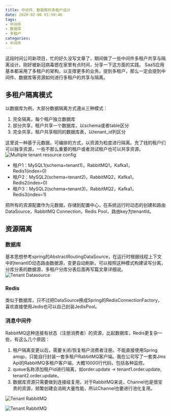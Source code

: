 ```yaml
---
title: 中间件、数据库的多租户设计
date: 2020-02-06 01:59:46
tags:
- 中间件
- 数据库
- 多租户
categories:
- 中间件
---
```


这段时间公司新项目，忙的好久没写文章了，期间做了一些中间件多租户共享与隔离设计。刚好被新冠病毒摁在家里有点时间，分享一下这方面的实践。
SaaS应用基本都采用了多租户的架构，以支撑更多的业务。提到多租户，那么一定会提到中间件、数据库等资源如何进行多租户的共享与隔离。
<!-- More -->

## 多租户隔离模式

以数据库为例，大部分数据隔离方式遵从三种模式：
1. 完全隔离，每个租户独立数据库 
2. 部分共享，租户共享一个数据库，以schema或者table区分
3. 完全共享，租户共享相同的数据库表，以tenant_id列区分

这里说一种基于元数据，可编排的方式，以资源为粒度进行隔离。充了钱的租户们可以独享资源，一些不那么重要的租户或者测试租户也可以共享资源。
![Multiple tenant resource config](http://media.kosho.tech/blog/20200205/multiple-tenant-res.png)
- 租户1：MySQL1(schema=tenant1)，RabbitMQ1，Kafka1，Redis1(index=0)
- 租户2：MySQL2(schema=tenant2)，RabbitMQ2，Kafka1，Redis2(index=0)
- 租户3：MySQL2(schema=tenant3)，RabbitMQ2，Kafka1，Redis3(index=1)

把所有的资源配置作为元数据，存储到配置中心，在系统运行时动态的创建和路由DataSource，RabbitMQ Connection，Redis Pool，路由key为tenantId。

## 资源隔离

### 数据库
基本思想参考spring的AbstractRoutingDataSource，在运行时根据线程上下文中的tenantID动态路由数据源，变更自动刷新。可以按照这种模式构建读写分离，分库分表的数据源，多租户分库分表后面再写篇文章详细说。
![Tenant Datasource](http://media.kosho.tech/blog/20200206/tenant-datasource.png)

### Redis
类似于数据库，只不过把DataSource换成Spring的RedisConnectionFactory，喜欢直接使用Jedis也可以自己封装JedisPool。

### 消息中间件
RabbitMQ这种连接有状态（注册消费者）的资源，比起数据库，Redis更复杂一些，有这么几个原因：
1. 租户隔离变更以后，需要关闭/恢复租户消费者注册。不能直接使用Spring amqp，只能自行封装一套多租户RabbitMQ客户端。我在公司写了一套类Jms Api的RabbitMQ多租户客户端，大概10000行代码，包括各种监控。
2. queue名称添加租户id进行隔离，如order.update -> tenant1.order.update, tenant2.order.update。
3. 数据库资源只需要做到连接级复用，对于RabbitMQ来说，Channel也是很宝贵的资源，频繁创建会消耗大量性能，所以Channel也要进行池化复用。

![Tenant RabbitMQ](http://media.kosho.tech/blog/20200206/tenant-rabbitmq.png)

![Tenant RabbitMQ](http://media.kosho.tech/blog/20200206/tenant-rabbitmq-conn.png)